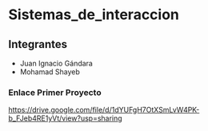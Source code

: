 # Sistemas_de_interaccion
## Integrantes

* Juan Ignacio Gándara
* Mohamad Shayeb


### Enlace Primer Proyecto
https://drive.google.com/file/d/1dYUFgH7OtXSmLvW4PK-b_FJeb4RE1yVt/view?usp=sharing